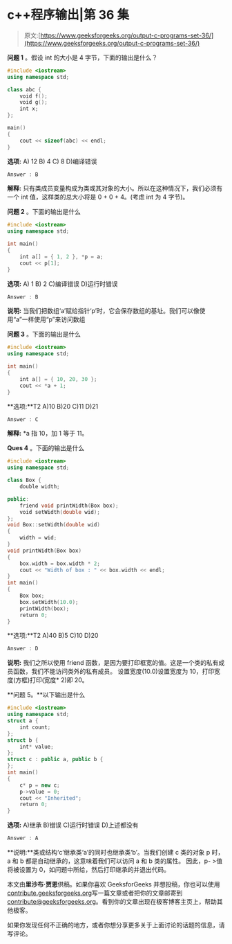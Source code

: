 # c++程序输出|第 36 集

> 原文:[https://www.geeksforgeeks.org/output-c-programs-set-36/](https://www.geeksforgeeks.org/output-c-programs-set-36/)

**问题 1** 。假设 int 的大小是 4 字节，下面的输出是什么？

```cpp
#include <iostream>
using namespace std;

class abc {
    void f();
    void g();
    int x;
};

main()
{
    cout << sizeof(abc) << endl;
}
```

**选项:**
A) 12
B) 4
C) 8
D)编译错误

```cpp
Answer : B
```

**解释:**
只有类成员变量构成为类或其对象的大小。所以在这种情况下，我们必须有一个 int 值，这样类的总大小将是 0 + 0 + 4。(考虑 int 为 4 字节)。

**问题 2** 。下面的输出是什么

```cpp
#include <iostream>
using namespace std;

int main()
{
    int a[] = { 1, 2 }, *p = a;
    cout << p[1];
}
```

**选项:**
A) 1
B) 2
C)编译错误
D)运行时错误

```cpp
Answer : B
```

**说明:**
当我们把数组‘a’赋给指针‘p’时，它会保存数组的基址。我们可以像使用“a”一样使用“p”来访问数组

 **问题 3** 。下面的输出是什么

```cpp
#include <iostream>
using namespace std;

int main()
{
    int a[] = { 10, 20, 30 };
    cout << *a + 1;
}
```

**选项:**T2 A)10
B)20
C)11
D)21

```cpp
Answer : C
```

**解释:**
*a 指 10，加 1 等于 11。

 **Ques 4** 。下面的输出是什么

```cpp
#include <iostream>
using namespace std;

class Box {
    double width;

public:
    friend void printWidth(Box box);
    void setWidth(double wid);
};
void Box::setWidth(double wid)
{
    width = wid;
}
void printWidth(Box box)
{
    box.width = box.width * 2;
    cout << "Width of box : " << box.width << endl;
}
int main()
{
    Box box;
    box.setWidth(10.0);
    printWidth(box);
    return 0;
}
```

**选项:**T2 A)40
B)5
C)10
D)20

```cpp
Answer : D
```

**说明:**
我们之所以使用 friend 函数，是因为要打印框宽的值。这是一个类的私有成员函数，我们不能访问类外的私有成员。
设置宽度(10.0)设置宽度为 10，打印宽度(方框)打印(宽度* 2)即 20。

**问题 5。**以下输出是什么

```cpp
#include <iostream>
using namespace std;
struct a {
    int count;
};
struct b {
    int* value;
};
struct c : public a, public b {
};
int main()
{
    c* p = new c;
    p->value = 0;
    cout << "Inherited";
    return 0;
}
```

**选项:**
A)继承
B)错误
C)运行时错误
D)上述都没有

```cpp
Answer : A
```

**说明:**类或结构‘c’继承类‘a’的同时也继承类‘b’。当我们创建 c 类的对象 p 时，a 和 b 都是自动继承的，这意味着我们可以访问 a 和 b 类的属性。
因此，p- >值将被设置为 0，如问题中所给，然后打印继承的并退出代码。

本文由**里沙布·贾恩**供稿。如果你喜欢 GeeksforGeeks 并想投稿，你也可以使用[contribute.geeksforgeeks.org](http://www.contribute.geeksforgeeks.org)写一篇文章或者把你的文章邮寄到 contribute@geeksforgeeks.org。看到你的文章出现在极客博客主页上，帮助其他极客。

如果你发现任何不正确的地方，或者你想分享更多关于上面讨论的话题的信息，请写评论。
